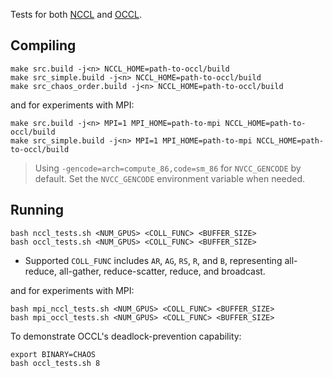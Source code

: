 Tests for both [NCCL](https://github.com/NVIDIA/nccl) and [OCCL](https://github.com/Oneflow-Inc/occl).

## Compiling

```shell
make src.build -j<n> NCCL_HOME=path-to-occl/build
make src_simple.build -j<n> NCCL_HOME=path-to-occl/build
make src_chaos_order.build -j<n> NCCL_HOME=path-to-occl/build
```
and for experiments with MPI:
```shell
make src.build -j<n> MPI=1 MPI_HOME=path-to-mpi NCCL_HOME=path-to-occl/build
make src_simple.build -j<n> MPI=1 MPI_HOME=path-to-mpi NCCL_HOME=path-to-occl/build
```
> Using `-gencode=arch=compute_86,code=sm_86` for `NVCC_GENCODE` by default. Set the `NVCC_GENCODE` environment variable when needed.

## Running
```shell
bash nccl_tests.sh <NUM_GPUS> <COLL_FUNC> <BUFFER_SIZE>
bash occl_tests.sh <NUM_GPUS> <COLL_FUNC> <BUFFER_SIZE>
```
- Supported `COLL_FUNC` includes `AR`, `AG`, `RS`, `R`, and `B`, representing all-reduce, all-gather, reduce-scatter, reduce, and broadcast.

and for experiments with MPI:
```shell
bash mpi_nccl_tests.sh <NUM_GPUS> <COLL_FUNC> <BUFFER_SIZE>
bash mpi_occl_tests.sh <NUM_GPUS> <COLL_FUNC> <BUFFER_SIZE>
```

To demonstrate OCCL's deadlock-prevention capability:
```shell
export BINARY=CHAOS
bash occl_tests.sh 8
```
